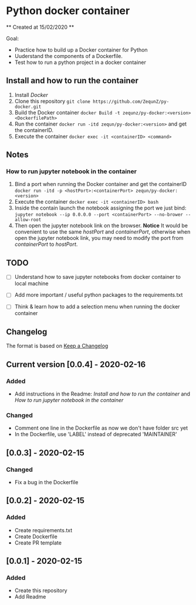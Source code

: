 # Python docker container

** Created at 15/02/2020 **

Goal:

- Practice how to build up a Docker container for Python
- Uuderstand the components of a Dockerfile.
- Test how to run a python project in a docker container

## Install and how to run the container

1. Install *Docker*
2. Clone this repository `git clone https://github.com/ZequnZ/py-docker.git`
3. Build the Docker container `docker Build -t zequnz/py-docker:<version> <DockerfilePath>`
4. Run the container `docker run -itd zequn/py-docker:<version>` and get the containerID.
5. Execute the container `docker exec -it <containerID> <command>`

## Notes

### How to run jupyter notebook in the container

1. Bind a port when running the Docker container and get the containerID
`docker run -itd -p <hostPort>:<containerPort> zequn/py-docker:<version>`
2. Execute the container `docker exec -it <containerID> bash`
3. Inside the contain launch the notebook assigning the port we just bind:
`jupyter notebook --ip 0.0.0.0 --port <containerPort> --no-brower --allow-root`
4. Then open the jupyter notebook link on the browser.
**Notice**
It would be convenient to use the same *hostPort* and *containerPort*, otherwise when open the jupyter notebook link, you may need to modify the port from *containerPort* to *hostPort*.

## TODO

- [ ] Understand how to save jupyter notebooks from docker container to local machine
- [ ] Add more important / useful python packages to the requirements.txt
- [ ] Think & learn how to add a selection menu when running the docker container


## Changelog

The format is based on [Keep a Changelog](https://keepachangelog.com/en/1.0.0/)

## Current version [0.0.4] - 2020-02-16

### Added

- Add instructions in the Readme: *Install and how to run the container* and *How to run jupyter notebook in the container*

### Changed

- Comment one line in the Dockerfile as now we don't have folder src yet
- In the Dockerfile, use 'LABEL' instead of deprecated 'MAINTAINER'

## [0.0.3] - 2020-02-15

### Changed

- Fix a bug in the Dockerfile

## [0.0.2] - 2020-02-15

### Added

- Create requirements.txt
- Create Dockerfile
- Create PR template

## [0.0.1] - 2020-02-15

### Added

- Create this repository
- Add Readme

